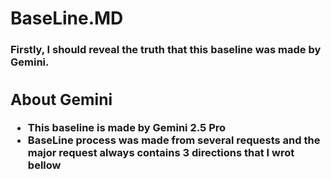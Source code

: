 # BaseLine.MD
<h3> Firstly, I should reveal the truth that this baseline was made by Gemini.<h3C >

## About Gemini
- This baseline is made by Gemini 2.5 Pro
- BaseLine process was made from several requests and the major request always contains 3 directions that I wrot bellow 